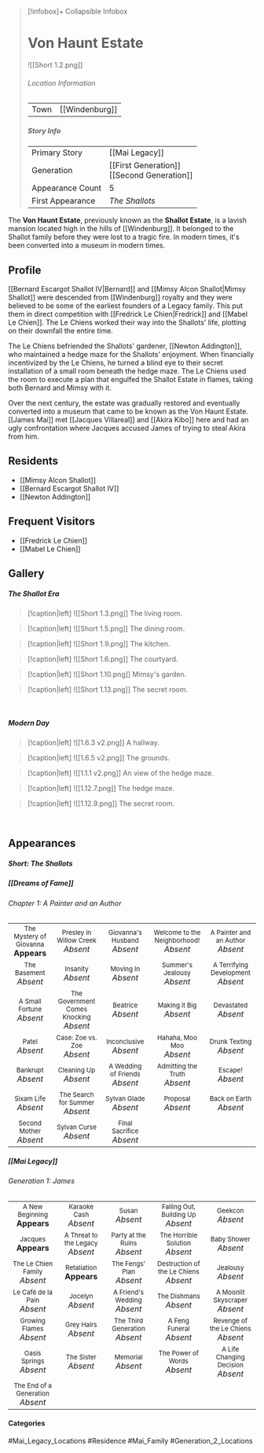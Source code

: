 > [!infobox]+ Collapsible Infobox
> # Von Haunt Estate
> ![[Short 1.2.png]] 
> ###### Location Information
> |  |  | 
> | ---- | ---- | 
> | Town | [[Windenburg]] | 
> 
> ##### Story Info
> |  |  | 
> | ---- | ---- | 
> | Primary Story | [[Mai Legacy]] | 
> | Generation |[[First Generation]]<br>[[Second Generation]]|
> | Appearance Count | 5 | 
> | First Appearance | *The Shallots*

The **Von Haunt Estate**, previously known as the **Shallot Estate**, is a lavish mansion located high in the hills of [[Windenburg]]. It belonged to the Shallot family before they were lost to a tragic fire. In modern times, it's been converted into a museum in modern times.

## Profile
[[Bernard Escargot Shallot IV|Bernard]] and [[Mimsy Alcon Shallot|Mimsy Shallot]] were descended from [[Windenburg]] royalty and they were believed to be some of the earliest founders of a Legacy family. This put them in direct competition with [[Fredrick Le Chien|Fredrick]] and [[Mabel Le Chien]]. The Le Chiens worked their way into the Shallots' life, plotting on their downfall the entire time.

The Le Chiens befriended the Shallots' gardener, [[Newton Addington]], who maintained a hedge maze for the Shallots' enjoyment. When financially incentivized by the Le Chiens, he turned a blind eye to their secret installation of a small room beneath the hedge maze. The Le Chiens used the room to execute a plan that engulfed the Shallot Estate in flames, taking both Bernard and Mimsy with it.

Over the next century, the estate was gradually restored and eventually converted into a museum that came to be known as the Von Haunt Estate. [[James Mai]] met [[Jacques Villareal]] and [[Akira Kibo]] here and had an ugly confrontation where Jacques accused James of trying to steal Akira from him.

## Residents
- [[Mimsy Alcon Shallot]]
- [[Bernard Escargot Shallot IV]]
- [[Newton Addington]]

## Frequent Visitors
- [[Fredrick Le Chien]]
- [[Mabel Le Chien]]

## Gallery
##### The Shallot Era
> [!caption|left]
> ![[Short 1.3.png]] 
> The living room.

> [!caption|left]
> ![[Short 1.5.png]] 
> The dining room.

> [!caption|left]
> ![[Short 1.9.png]] 
> The kitchen.

> [!caption|left]
> ![[Short 1.6.png]] 
> The courtyard.

> [!caption|left]
> ![[Short 1.10.png]] 
> Mimsy's garden.

> [!caption|left]
> ![[Short 1.13.png]] 
> The secret room.

<br style="clear:both; margin: 0; padding: 0" />

##### Modern Day
> [!caption|left]
> ![[1.6.3 v2.png]] 
> A hallway.

> [!caption|left]
> ![[1.6.5 v2.png]] 
> The grounds.

> [!caption|left]
> ![[1.1.1 v2.png]] 
> An view of the hedge maze.

> [!caption|left]
> ![[1.12.7.png]] 
> The hedge maze. 

> [!caption|left]
> ![[1.12.9.png]] 
> The secret room.

<br style="clear:both; margin: 0; padding: 0" />

## Appearances
##### Short: The Shallots

##### [[Dreams of Fame]]
###### Chapter 1: A Painter and an Author
|                                                                       |     |     |     |     |
| --------------------------------------------------------------------- | --- | --- | --- | --- |
| <center><font size=2>The Mystery of Giovanna<br><font size=3>**Appears**  | <center><font size=2>Presley in Willow Creek<br><font size=3>*Absent* | <center><font size=2>Giovanna's Husband<br><font size=3>*Absent* | <center><font size=2>Welcome to the Neighborhood!<br><font size=3>*Absent* | <center><font size=2>A Painter and an Author<br><font size=3>*Absent* |
| <center><font size=2>The Basement<br><font size=3>*Absent* | <center><font size=2>Insanity<br><font size=3>*Absent* | <center><font size=2>Moving In<br><font size=3>*Absent* | <center><font size=2>Summer's Jealousy<br><font size=3>*Absent*| <center><font size=2>A Terrifying Development<br><font size=3>*Absent* |
| <center><font size=2>A Small Fortune<br><font size=3>*Absent* | <center><font size=2>The Government Comes Knocking<br><font size=3>*Absent* | <center><font size=2>Beatrice<br><font size=3>*Absent* | <center><font size=2>Making it Big<br><font size=3>*Absent*| <center><font size=2>Devastated<br><font size=3>*Absent* |
| <center><font size=2>Patel<br><font size=3>*Absent* | <center><font size=2>Case: Zoe vs. Zoe<br><font size=3>*Absent*  | <center><font size=2>Inconclusive<br><font size=3>*Absent*| <center><font size=2>Hahaha, Moo Moo<br><font size=3>*Absent* | <center><font size=2>Drunk Texting<br><font size=3>*Absent* |
| <center><font size=2>Bankrupt<br><font size=3>*Absent* | <center><font size=2>Cleaning Up<br><font size=3>*Absent* | <center><font size=2>A Wedding of Friends<br><font size=3>*Absent* | <center><font size=2>Admitting the Truth<br><font size=3>*Absent* | <center><font size=2>Escape!<br><font size=3>*Absent* |
| <center><font size=2>Sixam Life<br><font size=3>*Absent* | <center><font size=2>The Search for Summer<br><font size=3>*Absent* | <center><font size=2>Sylvan Glade<br><font size=3>*Absent* | <center><font size=2>Proposal<br><font size=3>*Absent* | <center><font size=2>Back on Earth<br><font size=3>*Absent* |
| <center><font size=2>Second Mother<br><font size=3>*Absent* | <center><font size=2>Sylvan Curse<br><font size=3>*Absent* | <center><font size=2>Final Sacrifice<br><font size=3>*Absent* |  |  |

##### [[Mai Legacy]]
###### Generation 1: James
|                                                                       |     |     |     |     |
| --------------------------------------------------------------------- | --- | --- | --- | --- |
| <center><font size=2>A New Beginning<br><font size=3>**Appears**  | <center><font size=2>Karaoke Cash<br><font size=3>*Absent* | <center><font size=2>Susan<br><font size=3>*Absent* | <center><font size=2>Falling Out, Building Up<br><font size=3>*Absent*| <center><font size=2>Geekcon<br><font size=3>*Absent* |
| <center><font size=2>Jacques<br><font size=3>**Appears**  | <center><font size=2>A Threat to the Legacy<br><font size=3>*Absent* | <center><font size=2>Party at the Ruins<br><font size=3>*Absent* | <center><font size=2>The Horrible Solution<br><font size=3>*Absent*| <center><font size=2>Baby Shower<br><font size=3>*Absent*|
| <center><font size=2>The Le Chien Family<br><font size=3>*Absent*  | <center><font size=2>Retaliation<br><font size=3>**Appears**| <center><font size=2>The Fengs' Plan<br><font size=3>*Absent* | <center><font size=2>Destruction of the Le Chiens<br><font size=3>*Absent*| <center><font size=2>Jealousy<br><font size=3>*Absent* |
| <center><font size=2>Le Café de la Pain<br><font size=3>*Absent*  | <center><font size=2>Jocelyn<br><font size=3>*Absent* | <center><font size=2>A Friend's Wedding<br><font size=3>*Absent* | <center><font size=2>The Dishmans<br><font size=3>*Absent* | <center><font size=2>A Moonlit Skyscraper<br><font size=3>*Absent* |
| <center><font size=2>Growing Flames<br><font size=3>*Absent* | <center><font size=2>Grey Hairs<br><font size=3>*Absent*  | <center><font size=2>The Third Generation<br><font size=3>*Absent* | <center><font size=2>A Feng Funeral<br><font size=3>*Absent* | <center><font size=2>Revenge of the Le Chiens<br><font size=3>*Absent*|
| <center><font size=2>Oasis Springs<br><font size=3>*Absent*  | <center><font size=2>The Sister<br><font size=3>*Absent*| <center><font size=2>Memorial<br><font size=3>*Absent* | <center><font size=2>The Power of Words<br><font size=3>*Absent*| <center><font size=2>A Life Changing Decision<br><font size=3>*Absent* |
| <center><font size=2>The End of a Generation<br><font size=3>*Absent*  |

#### Categories
#Mai_Legacy_Locations #Residence #Mai_Family #Generation_2_Locations 